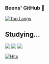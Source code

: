 ### Beens' GitHub 👋

[![Top Langs](https://github-readme-stats.vercel.app/api/top-langs/?username=dabeenkim&layout=compact)](https://github.com/dabeenkim/github-readme-stats)

## Studying...
<img src="https://img.shields.io/badge/Node.js-339933?style=flat-square&logo=Node.js&logoColor=black"/>  <img src="https://img.shields.io/badge/JavaScript-F7DF1E?style=flat-square&logo=JavaScript&logoColor=white"/>
<img src="https://img.shields.io/badge/TypeScript-3178C6?style=flat-square&logo=TypeScript&logoColor=white"/>

[![Hits](https://hits.seeyoufarm.com/api/count/incr/badge.svg?url=https%3A%2F%2Fgithub.com%2Fdabeenkim&count_bg=%2379C83D&title_bg=%23555555&icon=github.svg&icon_color=%23181717&title=hits&edge_flat=false)](https://hits.seeyoufarm.com)


<!-- [![Anurag's GitHub stats](https://github-readme-stats.vercel.app/api?username=ekqls6812@naver.com)](https://github.com/ekqls6812@naver.com/github-readme-stats)

![snake gif](https://github.com/dabeenkim/dabeenkim/blob/output/github-contribution-grid-snake.svg) -->

